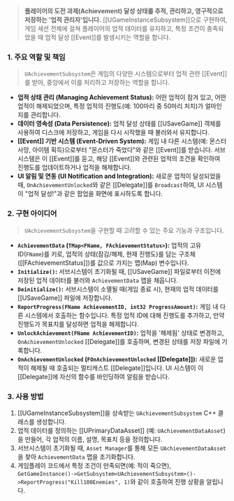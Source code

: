 ---
---
> **플레이어의 도전 과제(Achievement) 달성 상태를 추적, 관리하고, 영구적으로 저장하는 '업적 관리자'입니다.** [[UGameInstanceSubsystem]]으로 구현하여, 게임 세션 전체에 걸쳐 플레이어의 업적 데이터를 유지하고, 특정 조건이 충족되었을 때 업적 달성 [[Event]]를 발생시키는 역할을 합니다.

### **1. 주요 역할 및 책임**
> `UAchievementSubsystem`은 게임의 다양한 시스템으로부터 업적 관련 [[Event]]를 받아, 중앙에서 이를 처리하고 저장하는 역할을 합니다.
* **업적 상태 관리 (Managing Achievement Status):**
    어떤 업적이 잠겨 있고, 어떤 업적이 해제되었으며, 특정 업적의 진행도(예: 100마리 중 50마리 처치)가 얼마인지를 관리합니다.
* **데이터 영속성 (Data Persistence):**
    업적 달성 상태를 [[USaveGame]] 객체를 사용하여 디스크에 저장하고, 게임을 다시 시작했을 때 불러와서 유지합니다.
* **[[Event]] 기반 시스템 (Event-Driven System):**
    게임 내 다른 시스템(예: 몬스터 사망, 아이템 획득)으로부터 "몬스터가 죽었다"와 같은 [[Event]]를 받습니다. 서브시스템은 이 [[Event]]를 듣고, 해당 [[Event]]와 관련된 업적의 조건을 확인하여 진행도를 업데이트하거나 업적을 해제합니다.
* **UI 알림 및 연동 (UI Notification and Integration):**
    새로운 업적이 달성되었을 때, `OnAchievementUnlocked`와 같은 [[Delegate]]를 `Broadcast`하여, UI 시스템이 "업적 달성!"과 같은 팝업을 화면에 표시하도록 합니다.

### **2. 구현 아이디어**
> `UAchievementSubsystem`을 구현할 때 고려할 수 있는 주요 기능과 구조입니다.
* **`AchievementData` (`TMap<FName, FAchievementStatus>`):**
    업적의 고유 ID(`FName`)를 키로, 업적의 상태(잠김/해제, 현재 진행도)를 담는 구조체([[FAchievementStatus]])를 값으로 가지는 맵(Map) 변수입니다.
* **`Initialize()`:**
    서브시스템이 초기화될 때, [[USaveGame]] 파일로부터 이전에 저장된 업적 데이터를 불러와 `AchievementData` 맵을 채웁니다.
* **`Deinitialize()`:**
    서브시스템이 소멸될 때(게임 종료 시), 현재의 업적 데이터를 [[USaveGame]] 파일에 저장합니다.
* **`ReportProgress(FName AchievementID, int32 ProgressAmount)`:**
    게임 내 다른 시스템에서 호출하는 함수입니다. 특정 업적 ID에 대해 진행도를 추가하고, 만약 진행도가 목표치를 달성하면 업적을 해제합니다.
* **`UnlockAchievement(FName AchievementID)`:**
    업적을 '해제됨' 상태로 변경하고, `OnAchievementUnlocked` [[Delegate]]를 호출하며, 변경된 상태를 저장 파일에 기록합니다.
* **`OnAchievementUnlocked` (`FOnAchievementUnlocked` [[Delegate]]):**
    새로운 업적이 해제될 때 호출되는 멀티캐스트 [[Delegate]]입니다. UI 시스템이 이 [[Delegate]]에 자신의 함수를 바인딩하여 알림을 받습니다.

### **3. 사용 방법**
1.  [[UGameInstanceSubsystem]]을 상속받는 `UAchievementSubsystem` C++ 클래스를 생성합니다.
2.  업적 데이터를 정의하는 [[UPrimaryDataAsset]] (예: `UAchievementDataAsset`)을 만들어, 각 업적의 이름, 설명, 목표치 등을 정의합니다.
3.  서브시스템이 초기화될 때, `Asset Manager`를 통해 모든 `UAchievementDataAsset`을 찾아 `AchievementData` 맵을 초기화합니다.
4.  게임플레이 코드에서 특정 조건이 만족되면(예: 적이 죽으면), `GetGameInstance()->GetSubsystem<UAchievementSubsystem>()->ReportProgress("Kill100Enemies", 1)`와 같이 호출하여 진행 상황을 알립니다.